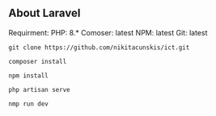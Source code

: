 ## About Laravel
Requirment:
PHP: 8.*
Comoser: latest
NPM: latest
Git: latest


`git clone https://github.com/nikitacunskis/ict.git`

`composer install`

`npm install`

`php artisan serve`

`nmp run dev`
